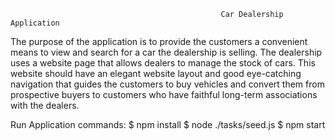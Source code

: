                                                    Car Dealership Application
The purpose of the application is to provide the customers a convenient means to view and search for a car the dealership is selling. The dealership uses a website page that allows dealers to manage the stock of cars. This website should have an elegant website layout and good eye-catching navigation that guides the customers to buy vehicles and convert them from prospective buyers to customers who have faithful long-term associations with the dealers.

Run Application commands:
$ npm install
$ node ./tasks/seed.js
$ npm start
